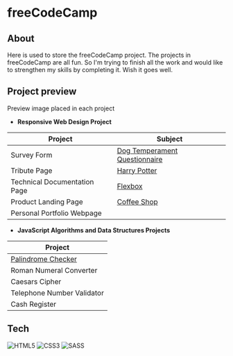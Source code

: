 # freeCodeCamp

## About

Here is used to store the freeCodeCamp project. The projects in freeCodeCamp are all fun. So I'm trying to finish all the work and would like to strengthen my skills by completing it. Wish it goes well.

## Project preview

Preview image placed in each project

- **Responsive Web Design Project**

| Project                      | Subject                                                                                          |
| ---------------------------- | ------------------------------------------------------------------------------------------------ |
| Survey Form                  | [Dog Temperament Questionnaire](https://noelle-kh.github.io/freeCodeCamp/survey-form/index.html) |
| Tribute Page                 | [Harry Potter](https://noelle-kh.github.io/freeCodeCamp/tribute-page/index.html)                 |
| Technical Documentation Page | [Flexbox](https://noelle-kh.github.io/freeCodeCamp/technical-documentation/index.html)           |
| Product Landing Page         | [Coffee Shop](https://noelle-kh.github.io/freeCodeCamp/product-landing-page/index.html)          |
| Personal Portfolio Webpage   |                                                                                                  |

- **JavaScript Algorithms and Data Structures Projects**

| Project                                                                                      |
| -------------------------------------------------------------------------------------------- |
| [Palindrome Checker](https://github.com/Noelle-KH/freeCodeCamp/tree/main/palindrome-checker) |
| Roman Numeral Converter                                                                      |
| Caesars Cipher                                                                               |
| Telephone Number Validator                                                                   |
| Cash Register                                                                                |

## Tech

![HTML5](https://img.shields.io/badge/html5-%23E34F26.svg?style=for-the-badge&logo=html5&logoColor=white)
![CSS3](https://img.shields.io/badge/css3-%231572B6.svg?style=for-the-badge&logo=css3&logoColor=white)
![SASS](https://img.shields.io/badge/SASS-hotpink.svg?style=for-the-badge&logo=SASS&logoColor=white)